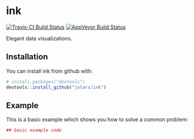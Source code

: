 
<!-- README.md is generated from README.Rmd. Please edit that file -->
ink
===

[![Travis-CI Build Status](https://travis-ci.org/jolars/ink.svg?branch=master)](https://travis-ci.org/jolars/ink) <!-- [![Coverage Status](https://img.shields.io/codecov/c/github/jolars/ink/master.svg)](https://codecov.io/github/jolars/ink?branch=master) --> [![AppVeyor Build Status](https://ci.appveyor.com/api/projects/status/github/jolars/ink?branch=master&svg=true)](https://ci.appveyor.com/project/jolars/ink)

Elegant data visualizations.

Installation
------------

You can install ink from github with:

``` r
# install.packages("devtools")
devtools::install_github("jolars/ink")
```

Example
-------

This is a basic example which shows you how to solve a common problem:

``` r
## basic example code
```
